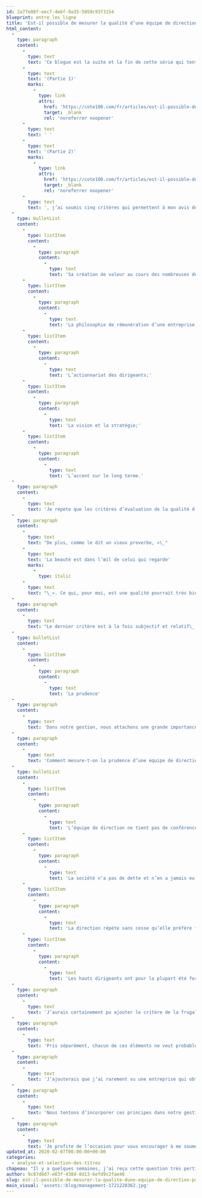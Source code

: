 ```yaml
---
id: 2a77e08f-eec7-4ebf-9a35-5059c93f3154
blueprint: entre_les_ligne
title: 'Est-il possible de mesurer la qualité d’une équipe de direction? – Partie 3'
html_content:
  -
    type: paragraph
    content:
      -
        type: text
        text: 'Ce blogue est la suite et la fin de cette série qui tente de répondre à la question. Dans les deux premiers blogues '
      -
        type: text
        text: '(Partie 1)'
        marks:
          -
            type: link
            attrs:
              href: 'https://cote100.com/fr/articles/est-il-possible-de-mesurer-la-qualite-dune-equipe-de-direction-1'
              target: _blank
              rel: 'noreferrer noopener'
      -
        type: text
        text: ' '
      -
        type: text
        text: '(Partie 2)'
        marks:
          -
            type: link
            attrs:
              href: 'https://cote100.com/fr/articles/est-il-possible-de-mesurer-la-qualite-dune-equipe-de-direction-partie-2'
              target: _blank
              rel: 'noreferrer noopener'
      -
        type: text
        text: ', j’ai soumis cinq critères qui permettent à mon avis de mesurer la qualité d’une équipe de direction. J’ai utilisé l’exemple d’une société que j’ai analysée récemment pour rendre l’exercice moins théorique. Voici les critères présentés précédemment :'
  -
    type: bulletList
    content:
      -
        type: listItem
        content:
          -
            type: paragraph
            content:
              -
                type: text
                text: 'Sa création de valeur au cours des nombreuses dernières années;'
      -
        type: listItem
        content:
          -
            type: paragraph
            content:
              -
                type: text
                text: 'La philosophie de rémunération d’une entreprise;'
      -
        type: listItem
        content:
          -
            type: paragraph
            content:
              -
                type: text
                text: 'L’actionnariat des dirigeants;'
      -
        type: listItem
        content:
          -
            type: paragraph
            content:
              -
                type: text
                text: 'La vision et la stratégie;'
      -
        type: listItem
        content:
          -
            type: paragraph
            content:
              -
                type: text
                text: 'L’accent sur le long terme.'
  -
    type: paragraph
    content:
      -
        type: text
        text: 'Je répète que les critères d’évaluation de la qualité d’une équipe de direction sont forcément subjectifs et difficilement quantifiables.'
  -
    type: paragraph
    content:
      -
        type: text
        text: "De plus, comme le dit un vieux proverbe, «\_"
      -
        type: text
        text: 'La beauté est dans l’œil de celui qui regarde'
        marks:
          -
            type: italic
      -
        type: text
        text: "\_». Ce qui, pour moi, est une qualité pourrait très bien être un défaut pour un autre investisseur. Nous accordons par exemple une importance marquée à la propension de l’équipe de direction à prendre des décisions pour le bien d’une entreprise à long terme. Je suis certain que de nombreux investisseurs seraient en désaccord avec cette façon de voir."
  -
    type: paragraph
    content:
      -
        type: text
        text: "Le dernier critère est à la fois subjectif et relatif\_:"
  -
    type: bulletList
    content:
      -
        type: listItem
        content:
          -
            type: paragraph
            content:
              -
                type: text
                text: 'La prudence'
  -
    type: paragraph
    content:
      -
        type: text
        text: 'Dans notre gestion, nous attachons une grande importance à la préservation du capital. En termes de baseball, nous préférons frapper des simples et des doubles de façon régulière qu’un occasionnel coup de circuit. Nos choix d’entreprises et le type de dirigeants que nous affectionnons reflètent cette orientation.'
  -
    type: paragraph
    content:
      -
        type: text
        text: 'Comment mesure-t-on la prudence d’une équipe de direction? En analysant plusieurs détails qui peuvent paraître anodins lorsqu’on les prend séparément, mais qui permettent de nous forger une idée générale lorsqu’on les considère dans leur ensemble. Voici quelques éléments que j’ai notés concernant la société que j’ai analysée récemment :'
  -
    type: bulletList
    content:
      -
        type: listItem
        content:
          -
            type: paragraph
            content:
              -
                type: text
                text: 'L’équipe de direction ne tient pas de conférences téléphoniques avec les analystes pour discuter de ses résultats financiers trimestriels.'
      -
        type: listItem
        content:
          -
            type: paragraph
            content:
              -
                type: text
                text: 'La société n’a pas de dette et n’en a jamais eu. Au contraire, elle possède une généreuse encaisse dans ses coffres, laquelle augmente année après année.'
      -
        type: listItem
        content:
          -
            type: paragraph
            content:
              -
                type: text
                text: 'La direction répète sans cesse qu’elle préfère faire croître la société de manière organique plutôt que par des acquisitions qui comportent souvent des risques importants.'
      -
        type: listItem
        content:
          -
            type: paragraph
            content:
              -
                type: text
                text: 'Les hauts dirigeants ont pour la plupart été formés au sein de l’entreprise et y sont employés depuis de nombreuses années. Les cinq plus hauts dirigeants cumulent 151 ans d’expérience au sein de l’entreprise, soit plus de 30 ans en moyenne par personne.'
  -
    type: paragraph
    content:
      -
        type: text
        text: 'J’aurais certainement pu ajouter le critère de la frugalité à ma liste, mais je crois qu’il fait partie de la prudence. On apprécie une équipe de direction qui est consciente des dépenses superflues. Pas de jet privé. Pas de siège social pharaonique. Pas d’abonnement aux meilleurs clubs de golf pour ses dirigeants.'
  -
    type: paragraph
    content:
      -
        type: text
        text: 'Pris séparément, chacun de ces éléments ne veut probablement pas dire grand-chose et je ne me fierais pas uniquement à l’un d’entre eux pour prendre une décision de placement. Mais l’ensemble des éléments devrait nous donner une idée générale de la qualité de l’équipe de direction.'
  -
    type: paragraph
    content:
      -
        type: text
        text: 'J’ajouterais que j’ai rarement vu une entreprise qui obtienne une carte parfaite, un score élevé pour chacun des six critères énumérés dans cette série de blogues. Elles existent pourtant – j’estime que c’est le cas de la société utilisée pour illustrer mes propos!'
  -
    type: paragraph
    content:
      -
        type: text
        text: 'Nous tentons d’incorporer ces principes dans notre gestion de portefeuille chez COTE 100. Je vous invite à faire de même et à ajouter vos propres critères lorsque vous faites vos choix de sociétés dans lesquelles investir.'
  -
    type: paragraph
    content:
      -
        type: text
        text: 'Je profite de l’occasion pour vous encourager à me soumettre vos questions et/ou commentaires. Je ferai mon gros possible pour y répondre par le biais de ce blogue.'
updated_at: 2020-02-07T00:00:00+00:00
categories:
  - analyse-et-selection-des-titres
chapeau: "Il y a quelques semaines, j’ai reçu cette question très pertinente d’un lecteur\_: «\_Je veux détecter les Jeff Bezos, les Mary Dillon, Bill Gates, Steve Jobs. Mais on fait comment avant que le succès soit déjà derrière et que les ratios C/B ne soient nécessairement sujets à dégonfler à la moindre déception?\_»"
author: 9c87d8d7-e83f-438d-8d13-6efd9c2fae40
slug: est-il-possible-de-mesurer-la-qualite-dune-equipe-de-direction-partie-3
main_visual: 'assets::blog/management-1721228362.jpg'
---
```

